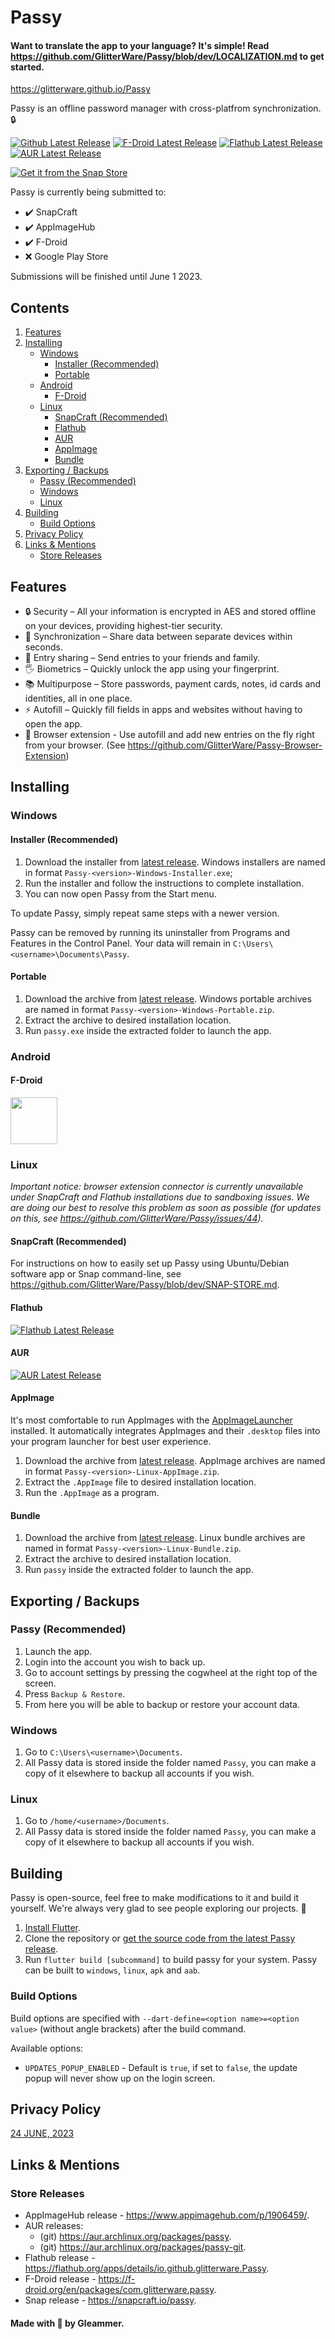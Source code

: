 # Passy

#### Want to translate the app to your language? It's simple! Read https://github.com/GlitterWare/Passy/blob/dev/LOCALIZATION.md to get started.

https://glitterware.github.io/Passy

Passy is an offline password manager with cross-platfrom synchronization. 🔒

[![Github Latest Release](https://img.shields.io/github/release/GlitterWare/Passy.svg?logo=github&labelColor=white&logoColor=black&color=7b1fa2&style=for-the-badge)](https://github.com/GlitterWare/Passy/releases/latest) [![F-Droid Latest Release](https://img.shields.io/f-droid/v/com.glitterware.passy.svg?logo=F-Droid&labelColor=white&logoColor=black&color=7b1fa2&style=for-the-badge)](https://f-droid.org/en/packages/com.glitterware.passy) [![Flathub Latest Release](https://img.shields.io/flathub/v/io.github.glitterware.Passy?logo=Flathub&labelColor=white&logoColor=black&color=7b1fa2&style=for-the-badge)](https://flathub.org/apps/details/io.github.glitterware.Passy) [![AUR Latest Release](https://img.shields.io/aur/version/passy?logo=Arch%20Linux&labelColor=white&logoColor=black&color=7b1fa2&style=for-the-badge)](https://aur.archlinux.org/packages/passy)

[![Get it from the Snap Store](https://snapcraft.io/static/images/badges/en/snap-store-white.svg)](https://snapcraft.io/passy)

Passy is currently being submitted to:
- ✔️ SnapCraft
- ✔️ AppImageHub
- ✔️ F-Droid
- ❌ Google Play Store

Submissions will be finished until June 1 2023.

## Contents

1. [Features](#features)
2. [Installing](#installing)
    - [Windows](#windows)
        - [Installer (Recommended)](#installer-recommended)
        - [Portable](#portable)
    - [Android](#android)
        - [F-Droid](#f-droid)
    - [Linux](#linux)
        - [SnapCraft (Recommended)](#snapcraft-recommended)
        - [Flathub](#flathub)
        - [AUR](#aur)
        - [AppImage](#appimage)
        - [Bundle](#bundle)
3. [Exporting / Backups](#exporting--backups)
    - [Passy (Recommended)](#passy-recommended)
    - [Windows](#windows-1)
    - [Linux](#linux-1)
4. [Building](#building)
    - [Build Options](#build-options)
5. [Privacy Policy](#privacy-policy)
6. [Links & Mentions](#links--mentions)
    - [Store Releases](#store-releases)

## Features

- 🔒 Security – All your information is encrypted in AES and stored offline on your devices, providing highest-tier security.
- 🔄 Synchronization – Share data between separate devices within seconds.
- 🤝 Entry sharing – Send entries to your friends and family.
- 🖐️ Biometrics – Quickly unlock the app using your fingerprint.
- 📚 Multipurpose – Store passwords, payment cards, notes, id cards and identities, all in one place.
- ⚡ Autofill – Quickly fill fields in apps and websites without having to open the app.
- 🧩 Browser extension - Use autofill and add new entries on the fly right from your browser. (See https://github.com/GlitterWare/Passy-Browser-Extension)

## Installing

### Windows

#### Installer (Recommended)

1. Download the installer from [latest release](https://github.com/GlitterWare/Passy/releases/latest). Windows installers are named in format `Passy-<version>-Windows-Installer.exe`;
2. Run the installer and follow the instructions to complete installation.
3. You can now open Passy from the Start menu.

To update Passy, simply repeat same steps with a newer version.

Passy can be removed by running its uninstaller from Programs and Features in the Control Panel. Your data will remain in `C:\Users\<username>\Documents\Passy`.

#### Portable

1. Download the archive from [latest release](https://github.com/GlitterWare/Passy/releases/latest). Windows portable archives are named in format `Passy-<version>-Windows-Portable.zip`.
2. Extract the archive to desired installation location.
3. Run `passy.exe` inside the extracted folder to launch the app.

### Android

#### F-Droid

<a href="https://f-droid.org/en/packages/com.glitterware.passy"><img src="https://fdroid.gitlab.io/artwork/badge/get-it-on.png" height="75"></a>

### Linux

*Important notice: browser extension connector is currently unavailable under SnapCraft and Flathub installations due to sandboxing issues. We are doing our best to resolve this problem as soon as possible (for updates on this, see https://github.com/GlitterWare/Passy/issues/44).*

#### SnapCraft (Recommended)


For instructions on how to easily set up Passy using Ubuntu/Debian software app or Snap command-line, see https://github.com/GlitterWare/Passy/blob/dev/SNAP-STORE.md.

#### Flathub

[![Flathub Latest Release](https://img.shields.io/flathub/v/io.github.glitterware.Passy?logo=Flathub&labelColor=white&logoColor=black&color=7b1fa2&style=for-the-badge)](https://flathub.org/apps/details/io.github.glitterware.Passy)

#### AUR

[![AUR Latest Release](https://img.shields.io/aur/version/passy?logo=Arch%20Linux&labelColor=white&logoColor=black&color=7b1fa2&style=for-the-badge)](https://aur.archlinux.org/packages/passy)

#### AppImage

It's most comfortable to run AppImages with the [AppImageLauncher](https://github.com/TheAssassin/AppImageLauncher/releases/latest) installed. It automatically integrates AppImages and their `.desktop` files into your program launcher for best user experience.

1. Download the archive from [latest release](https://github.com/GlitterWare/Passy/releases/latest). AppImage archives are named in format `Passy-<version>-Linux-AppImage.zip`.
2. Extract the `.AppImage` file to desired installation location.
3. Run the `.AppImage` as a program.

#### Bundle

1. Download the archive from [latest release](https://github.com/GlitterWare/Passy/releases/latest). Linux bundle archives are named in format `Passy-<version>-Linux-Bundle.zip`.
2. Extract the archive to desired installation location.
3. Run `passy` inside the extracted folder to launch the app.

## Exporting / Backups

### Passy (Recommended)

1. Launch the app.
2. Login into the account you wish to back up.
3. Go to account settings by pressing the cogwheel at the right top of the screen.
4. Press `Backup & Restore`.
5. From here you will be able to backup or restore your account data.

### Windows

1. Go to `C:\Users\<username>\Documents`.
2. All Passy data is stored inside the folder named `Passy`, you can make a copy of it elsewhere to backup all accounts if you wish.

### Linux

1. Go to `/home/<username>/Documents`.
2. All Passy data is stored inside the folder named `Passy`, you can make a copy of it elsewhere to backup all accounts if you wish.

## Building

Passy is open-source, feel free to make modifications to it and build it yourself. We're always very glad to see people exploring our projects. 👥

1. [Install Flutter](https://docs.flutter.dev/get-started/install).
2. Clone the repository or [get the source code from the latest Passy release](https://github.com/GlitterWare/Passy/releases/latest).
3. Run `flutter build [subcommand]` to build passy for your system. Passy can be built to `windows`, `linux`, `apk` and `aab`.

### Build Options

Build options are specified with `--dart-define=<option name>=<option value>` (without angle brackets) after the build command.

Available options:
- `UPDATES_POPUP_ENABLED` - Default is `true`, if set to `false`, the update popup will never show up on the login screen.

## Privacy Policy

[24 JUNE, 2023](https://github.com/GlitterWare/Passy/blob/main/PRIVACY-POLICY.md)

## Links & Mentions

### Store Releases

- AppImageHub release - https://www.appimagehub.com/p/1906459/.
- AUR releases:
  - (git) https://aur.archlinux.org/packages/passy.
  - (git) https://aur.archlinux.org/packages/passy-git.
- Flathub release - https://flathub.org/apps/details/io.github.glitterware.Passy.
- F-Droid release - https://f-droid.org/en/packages/com.glitterware.passy.
- Snap release - https://snapcraft.io/passy.

#### Made with 💜 by Gleammer.
